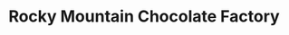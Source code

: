 ---
title: "Rocky Mountain Chocolate Factory"
url: /durango/rocky-mountain-chocolate-factory/
shop: confectionery
---